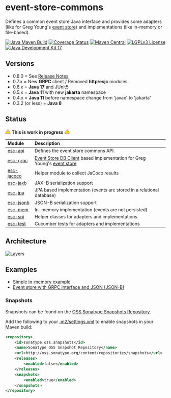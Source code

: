 # event-store-commons

Defines a common event store Java interface and provides some adapters (like for Greg
Young's [event store](https://www.geteventstore.com/)) and implementations (like in-memory or file-based).

[![Java Maven Build](https://github.com/fuinorg/event-store-commons/actions/workflows/maven.yml/badge.svg)](https://github.com/fuinorg/event-store-commons/actions/workflows/maven.yml)
[![Coverage Status](https://sonarcloud.io/api/project_badges/measure?project=org.fuin.esc%3Aevent-store-commons&metric=coverage)](https://sonarcloud.io/dashboard?id=org.fuin.esc%3Aevent-store-commons)
[![Maven Central](https://maven-badges.herokuapp.com/maven-central/org.fuin.esc/esc-parent/badge.svg)](https://maven-badges.herokuapp.com/maven-central/org.fuin.esc/esc-parent/)
[![LGPLv3 License](http://img.shields.io/badge/license-LGPLv3-blue.svg)](https://www.gnu.org/licenses/lgpl.html)
[![Java Development Kit 17](https://img.shields.io/badge/JDK-17-green.svg)](https://openjdk.java.net/projects/jdk/17/)

## Versions
- 0.8.0 = See [Release Notes](release-notes.md)
- 0.7.x = New **GRPC** client / Removed **http**/**esjc** modules
- 0.6.x = **Java 17** and JUnit5
- 0.5.x = **Java 11** with new **jakarta** namespace
- 0.4.x = **Java 11** before namespace change from 'javax' to 'jakarta'
- 0.3.2 (or less) = **Java 8**

## Status

![Warning](https://raw.githubusercontent.com/fuinorg/event-store-commons/master/doc/warning.gif) **This is work in progress** ![Warning](https://raw.githubusercontent.com/fuinorg/event-store-commons/master/doc/warning.gif)

| Module               | Description                                                                                                                                                      |
|:---------------------|:-----------------------------------------------------------------------------------------------------------------------------------------------------------------|
| [esc-api](api)       | Defines the event store commons API.                                                                                                                             |
| [esc-grpc](grpc)     | [Event Store DB Client](https://github.com/EventStore/KurrentDB-Client-Java) based implementation for Greg Young's [event store](https://www.geteventstore.com/) |
| [esc-jacoco](jacoco) | Helper module to collect JaCoco results                                                                                                                          |
| [esc-jaxb](jaxb)     | JAX-B serialization support                                                                                                                                      |
| [esc-jpa](jpa)       | JPA based implementation (events are stored in a relational database)                                                                                            |
| [esc-jsonb](jsonb)   | JSON-B serialization support                                                                                                                                     |
| [esc-mem](mem)       | In-memory implementation (events are not persisted)                                                                                                              |
| [esc-spi](spi)       | Helper classes for adapters and implementations                                                                                                                  |
| [esc-test](test)     | Cucumber tests for adapters and implementations                                                                                                                  |

## Architecture

![Layers](https://raw.github.com/fuinorg/event-store-commons/master/doc/event-store-commons.png)

## Examples

- [Simple in-memory example](test/src/test/java/org/fuin/esc/test/examples/InMemoryExample.java)
- [Event store with GRPC interface and JSON (JSON-B)](test/src/test/java/org/fuin/esc/test/examples/EsGrpcJsonbExample.java)

### Snapshots

Snapshots can be found on
the [OSS Sonatype Snapshots Repository](https://oss.sonatype.org/content/repositories/snapshots/org/fuin/esc/ "Snapshot Repository").

Add the following to
your [.m2/settings.xml](http://maven.apache.org/ref/3.2.1/maven-settings/settings.html "Reference configuration") to
enable snapshots in your Maven build:

```xml
<repository>
    <id>sonatype.oss.snapshots</id>
    <name>Sonatype OSS Snapshot Repository</name>
    <url>http://oss.sonatype.org/content/repositories/snapshots</url>
    <releases>
        <enabled>false</enabled>
    </releases>
    <snapshots>
        <enabled>true</enabled>
    </snapshots>
</repository>
```
